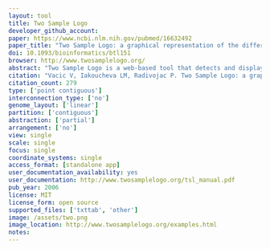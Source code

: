 ```yaml
---
layout: tool 
title: Two Sample Logo
developer_github_account: 
paper: https://www.ncbi.nlm.nih.gov/pubmed/16632492
paper_title: "Two Sample Logo: a graphical representation of the differences between two sets of sequence alignments"
doi: 10.1093/bioinformatics/btl151
browser: http://www.twosamplelogo.org/
abstract: "Two Sample Logo is a web-based tool that detects and displays statistically significant differences in position-specific symbol compositions between two sets of multiple sequence alignments. In a typical scenario, two groups of aligned sequences will share a common motif but will differ in their functional annotation. The inclusion of the background alignment provides an appropriate underlying amino acid or nucleotide distribution and addresses intersite symbol correlations. In addition, the difference detection process is sensitive to the sizes of the aligned groups. Two Sample Logo extends WebLogo, a widely-used sequence logo generator. The source code is distributed under the MIT Open Source license agreement and is available for download free of charge."
citation: "Vacic V, Iakoucheva LM, Radivojac P. Two Sample Logo: a graphical representation of the differences between two sets of sequence alignments. Bioinformatics. academic.oup.com; 2006;22: 1536–1537."
citation_count: 279
type: ['point contiguous']
interconnection_type: ['no']
genome_layout: ['linear']
partition: ['contiguous']
abstraction: ['partial']
arrangement: ['no']
view: single
scale: single
focus: single
coordinate_systems: single
access_format: [standalone app]
user_documentation_availability: yes
user_documentation: http://www.twosamplelogo.org/tsl_manual.pdf
pub_year: 2006
license: MIT
license_form: open source
supported_files: ['txttab', 'other']
image: /assets/two.png
image_location: http://www.twosamplelogo.org/examples.html
notes: 
---
```

